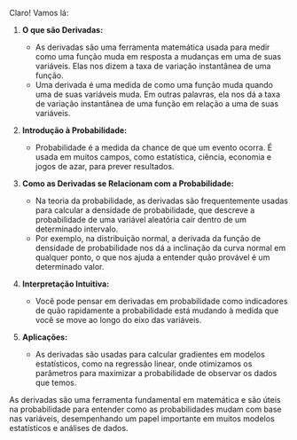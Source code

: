Claro! Vamos lá:

1. **O que são Derivadas:**
   - As derivadas são uma ferramenta matemática usada para medir como uma função muda em resposta a mudanças em uma de suas variáveis. Elas nos dizem a taxa de variação instantânea de uma função.
   - Uma derivada é uma medida de como uma função muda quando uma de suas variáveis muda. Em outras palavras, ela nos dá a taxa de variação instantânea de uma função em relação a uma de suas variáveis.

2. **Introdução à Probabilidade:**
   - Probabilidade é a medida da chance de que um evento ocorra. É usada em muitos campos, como estatística, ciência, economia e jogos de azar, para prever resultados.

3. **Como as Derivadas se Relacionam com a Probabilidade:**
   - Na teoria da probabilidade, as derivadas são frequentemente usadas para calcular a densidade de probabilidade, que descreve a probabilidade de uma variável aleatória cair dentro de um determinado intervalo.
   - Por exemplo, na distribuição normal, a derivada da função de densidade de probabilidade nos dá a inclinação da curva normal em qualquer ponto, o que nos ajuda a entender quão provável é um determinado valor.

4. **Interpretação Intuitiva:**
   - Você pode pensar em derivadas em probabilidade como indicadores de quão rapidamente a probabilidade está mudando à medida que você se move ao longo do eixo das variáveis.

5. **Aplicações:**
   - As derivadas são usadas para calcular gradientes em modelos estatísticos, como na regressão linear, onde otimizamos os parâmetros para maximizar a probabilidade de observar os dados que temos.

As derivadas são uma ferramenta fundamental em matemática e são úteis na probabilidade para entender como as probabilidades mudam com base nas variáveis, desempenhando um papel importante em muitos modelos estatísticos e análises de dados.